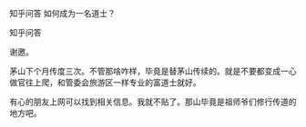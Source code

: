  
 知乎问答 如何成为一名道士？ 
 
 
 
 
 
 知乎问答 
 
 

 

 谢邀。

 茅山下个月传度三次。不管那啥咋样，毕竟是替茅山传续的。就是不要都变成一心做官往上爬，和管委会旅游区一样专业的富道士就好。

 

 有心的朋友上网可以找到相关信息。我就不贴了。那山毕竟是祖师爷们修行传道的地方吧。 